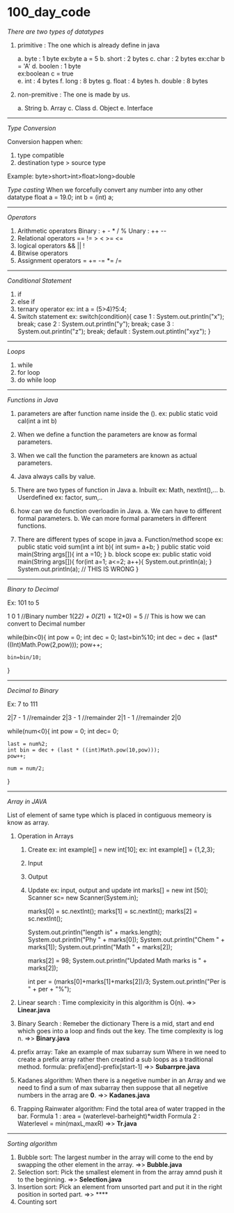 # 100_day_code

*There are two types of datatypes*

1. primitive : The one which is already define in java

    a. byte : 1 byte
        ex:byte a = 5
    b. short : 2 bytes
    c. char : 2 bytes
        ex:char b = 'A'
    d. boolen : 1 byte  
        ex:boolean c = true    
    e. int : 4 bytes
    f. long : 8 bytes
    g. float : 4 bytes
    h. double : 8 bytes
    
2. non-premitive : The one is made by us.
    
    a. String
    b. Array
    c. Class
    d. Object
    e. Interface
---------------------------------------------------------------------
*Type Conversion*

Conversion happen when:

1. type compatible
2. destination type > source type

Example: byte>short>int>float>long>double

*Type casting*
When we forcefully convert any number into any other datatype
    float a = 19.0;
    int b = (int) a;

---------------------------------------------------------------------
*Operators*

1. Arithmetic operators
    Binary : + - * / %
    Unary : ++ --
2. Relational operators
    == != > < >= <=
3. logical operators
    && || !
4. Bitwise operators
5. Assignment operators
    = += -= *= /=
---------------------------------------------------------------------
*Conditional Statement*

1. if
2. else if
3. ternary operator
    ex: int a = (5>4)?5:4;
4. Switch statement
    ex: switch(condition){
        case 1 : System.out.println("x");
            break;
        case 2 : System.out.println("y");
            break;
        case 3 : System.out.println("z");
            break;
        default : System.out.ptintln("xyz");
    }
---------------------------------------------------------------------
*Loops*

1. while
2. for loop
3. do while loop
---------------------------------------------------------------------
*Functions in Java*

1. parameters are after function name inside the ().
    ex: public static void cal(int a int b)

2. When we define a function the parameters are know as formal parameters. 

3. When we call the function the parameters are known as actual parameters.

4. Java always calls by value.

5. There are two types of function in Java 
    a. Inbuilt 
        ex: Math, nextInt(),...
    b. Userdefined 
        ex: factor, sum,..

6. how can we do function overloadin in Java.
   a. We can have to different formal parameters.
   b. We can more formal parameters in different functions.

7. There are different types of scope in java
    a. Function/method scope
        ex: 
        public static void sum(int a int b){
            int sum= a+b;
        }
        public static void main(String args[]){
            int a =10;
        }
    b. block scope
        ex: 
        public static void main(String args[]){
            for(int a=1; a<=2; a++){
                System.out.println(a);
            }
            System.out.println(a); // THIS IS WRONG
        }
---------------------------------------------------------------------
*Binary to Decimal* 

Ex: 101 to 5

1 0 1                          //Binary number
1(2*2) + 0(2*1) + 1(2*0) = 5   // This is how we can convert to Decimal number

while(bin<0){
    int pow = 0;
    int dec = 0;
    last=bin%10;
    int dec = dec + (last*((Int)Math.Pow(2,pow)));
    pow++;

    bin=bin/10;
}

---------------------------------------------------------------------
*Decimal to Binary*

Ex: 7 to 111

2|7 - 1 //remainder 
2|3 - 1 //remainder
2|1 - 1 //remainder
2|0

while(num<0){
    int pow = 0;
    int dec= 0;

    last = num%2;
    int bin = dec + (last * ((int)Math.pow(10,pow)));
    pow++;

    num = num/2;
}

---------------------------------------------------------------------
*Array in JAVA*

List of element of same type which is placed in contiguous memeory is know as array.

1. Operation in Arrays
    1. Create ex: int example[] = new int[10];
              ex: int example[] = {1,2,3};
    2. Input
    3. Output
    4. Update
    ex: input, output and update 
    int marks[] = new int [50];
        Scanner sc= new Scanner(System.in);

        marks[0] = sc.nextInt();
        marks[1] = sc.nextInt();
        marks[2] = sc.nextInt();

        System.out.println("length is" + marks.length);
        System.out.println("Phy " + marks[0]);
        System.out.println("Chem " + marks[1]);
        System.out.println("Math " + marks[2]);

        marks[2] = 98;
        System.out.println("Updated Math marks is " + marks[2]);

        int per = (marks[0]+marks[1]+marks[2])/3;
        System.out.println("Per is " + per + "%");

2. Linear search : Time complexicity in this algorithm is O(n). =>> **Linear.java**

3. Binary Search : Remeber the dictionary 
There is a mid, start and end which goes into a loop and finds out the key.
The time complexity is log n. =>> **Binary.java**

4. prefix array: Take an example of max subarray sum 
Where in we need to create a prefix array rather then creatind a sub loops as a traditional method.
formula: prefix[end]-prefix[start-1] =>> **Subarrpre.java**

5. Kadanes algorithm: When there is a negetive number in an Array and we need to find a sum of max subarray then suppose that all negetive numbers in the arrag are **0**. =>> **Kadanes.java** 

6. Trapping Rainwater algorithm: Find the total area of water trapped in the bar.
Formula 1 : area = (waterlevel-barheight)*width
Formula 2 : Waterlevel = min(maxL,maxR) =>> **Tr.java**

---------------------------------------------------------------------
*Sorting algorithm*

1. Bubble sort: The largest number in the array will come to the end by swapping the other element in the array. =>> **Bubble.java** 
2. Selection sort: Pick the smallest element in from the array amnd push it to the beginning. =>> **Selection.java**
3. Insertion sort: Pick an element from unsorted part and put it in the right position in sorted part. =>> ****
4. Counting sort 
